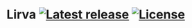 # Lirva [![Latest release](https://img.shields.io/github/v/release/LuisGraphyFVX/Lirva?color=red&style=flat-square)](https://github.com/LuisGraphyFVX/Lirva/releases) [![License](https://img.shields.io/github/license/LuisGraphyFVX/Lirva?color=red&style=flat-square)](https://github.com/LuisGraphyFVX/Lirva/blob/v3/LICENSE)
